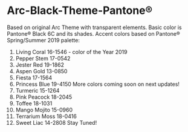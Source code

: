 # Arc-Black-Theme-Pantone®
Based on original Arc Theme with transparent elements. Basic color is Pantone® Black 6C and its shades.
Accent colors based on Pantone® Spring/Summer 2019 palette:
1. Living Coral 16-1546 - color of the Year 2019
2. Pepper Stem 17-0542
3. Jester Red 19-1862
4. Aspen Gold 13-0850
5. Fiesta 17-1564
6. Princess Blue 19-4150
More colors coming soon on next updates!
7. Turmeric 15-1264
8. Pink Peacock 18-2045
9. Toffee 18-1031
10. Mango Mojito 15-0960
11. Terrarium Moss 18-0416
12. Sweet Liac 14-2808
Stay Tuned! 

